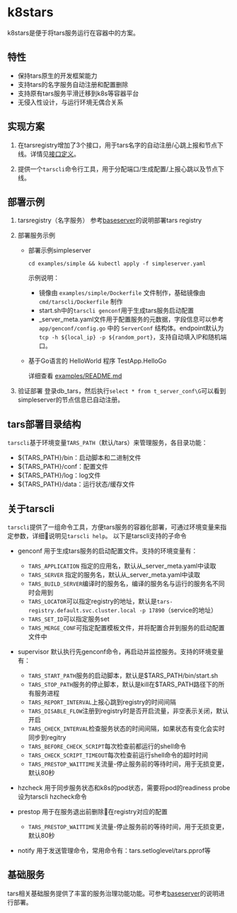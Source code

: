 # k8stars
k8stars是便于将tars服务运行在容器中的方案。

## 特性
- 保持tars原生的开发框架能力
- 支持tars的名字服务自动注册和配置删除
- 支持原有tars服务平滑迁移到k8s等容器平台
- 无侵入性设计，与运行环境无偶合关系
 
## 实现方案
1. 在tarsregistry增加了3个接口，用于tars名字的自动注册/心跳上报和节点下线。详情见[接口定义](./tarsregistry/protocol/tarsregistry.tars)。

2. 提供一个`tarscli`命令行工具，用于分配端口/生成配置/上报心跳以及节点下线。

## 部署示例
1. tarsregistry（名字服务）
   参考[baseserver](./baseserver)的说明部署tars registry

2. 部署服务示例
   - 部署示例simpleserver

     ```cd examples/simple && kubectl apply -f simpleserver.yaml```

     示例说明：
     - 镜像由 `examples/simple/Dockerfile` 文件制作，基础镜像由 `cmd/tarscli/Dockerfile` 制作
     - start.sh中的`tarscli genconf`用于生成tars服务启动配置
     - _server_meta.yaml文件用于配置服务的元数据，字段信息可以参考 `app/genconf/config.go` 中的 `ServerConf` 结构体。endpoint默认为`tcp -h ${local_ip} -p ${random_port}`，支持自动填入IP和随机端口。

    - 基于Go语言的 HelloWorld 程序 TestApp.HelloGo
    
      详细查看 [examples/README.md](examples)


3. 验证部署
   登录db_tars，然后执行`select * from t_server_conf\G`可以看到simpleserver的节点信息已自动注册。

## tars部署目录结构
`tarscli`基于环境变量`TARS_PATH`（默认/tars）来管理服务，各目录功能：
   - ${TARS_PATH}/bin：启动脚本和二进制文件
   - ${TARS_PATH}/conf：配置文件
   - ${TARS_PATH}/log：log文件
   - ${TARS_PATH}/data：运行状态/缓存文件

## 关于tarscli
   `tarscli`提供了一组命令工具，方便tars服务的容器化部署，可通过环境变量来指定参数，详细说明见`tarscli help`。
   以下是tarscli支持的子命令
   - genconf 用于生成tars服务的启动配置文件。支持的环境变量有：
     - `TARS_APPLICATION` 指定的应用名，默认从_server_meta.yaml中读取
     - `TARS_SERVER` 指定的服务名，默认从_server_meta.yaml中读取
     - `TARS_BUILD_SERVER`编译时的服务名，编译的服务名与运行的服务名不同时会用到
     - `TARS_LOCATOR`可以指定registry的地址，默认是`tars-registry.default.svc.cluster.local -p 17890`（service的地址）
     - `TARS_SET_ID`可以指定服务set
     - `TARS_MERGE_CONF`可指定配置模板文件，并将配置合并到服务的启动配置文件中
  
   - supervisor 默认执行先genconf命令，再启动并监控服务。支持的环境变量有：
     - `TARS_START_PATH`服务的启动脚本，默认是$TARS_PATH/bin/start.sh
     - `TARS_STOP_PATH`服务的停止脚本，默认是kill在$TARS_PATH路径下的所有服务进程
     - `TARS_REPORT_INTERVAL`上报心跳到registry的时间间隔
     - `TARS_DISABLE_FLOW`注册到registry时是否开启流量，非空表示关闭，默认开启
     - `TARS_CHECK_INTERVAL`检查服务状态的时间间隔，如果状态有变化会实时同步到regitry
     - `TARS_BEFORE_CHECK_SCRIPT`每次检查前都运行的shell命令
     - `TARS_CHECK_SCRIPT_TIMEOUT`每次检查前运行shell命令的超时时间
     - `TARS_PRESTOP_WAITTIME`关流量-停止服务前的等待时间，用于无损变更，默认80秒
  
   - hzcheck 用于同步服务状态和k8s的pod状态，需要将pod的readiness probe设为tarscli hzcheck命令
   - prestop 用于在服务退出前删除在registry对应的配置
     - `TARS_PRESTOP_WAITTIME`关流量-停止服务前的等待时间，用于无损变更，默认80秒
   - notify 用于发送管理命令，常用命令有：tars.setloglevel/tars.pprof等

## 基础服务
   tars相关基础服务提供了丰富的服务治理功能功能。可参考[baseserver](./baseserver)的说明进行部署。
   

   
